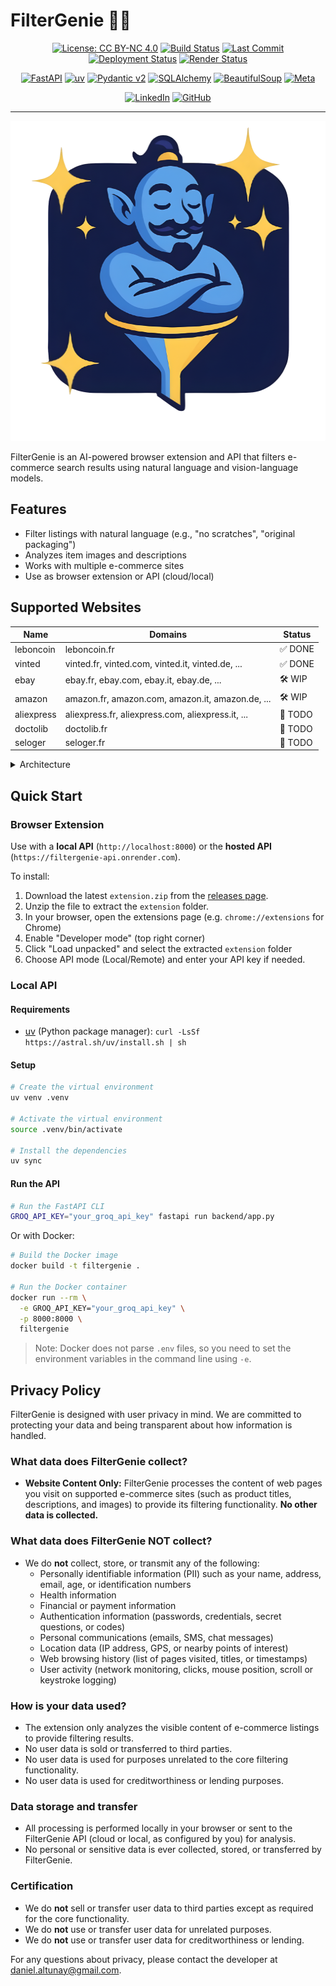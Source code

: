 # FilterGenie 🧞‍♂️

<!-- Project info badges -->
<div align="center">

[![License: CC BY-NC 4.0](https://img.shields.io/badge/license-CC--BY--NC%204.0-lightgrey?logo=creativecommons)](https://github.com/daltunay/filtergenie/blob/master/LICENSE)
[![Build Status](https://img.shields.io/github/check-runs/daltunay/filtergenie/master)](https://github.com/daltunay/filtergenie/actions/workflows/ci.yml)
[![Last Commit](https://img.shields.io/github/last-commit/daltunay/filtergenie)](https://github.com/daltunay/filtergenie/commits/master/?author=daltunay)
[![Deployment Status](https://img.shields.io/badge/deployment-success-brightgreen?logo=github)](https://github.com/daltunay/filtergenie/deployments)
[![Render Status](https://img.shields.io/badge/render-live-brightgreen?logo=render)](https://filtergenie-api.onrender.com/)

</div>

<!-- Tech stack badges -->
<div align="center">

[![FastAPI](https://img.shields.io/badge/FastAPI-009485.svg?logo=fastapi&logoColor=white)](https://fastapi.tiangolo.com/)
[![uv](https://img.shields.io/endpoint?url=https://raw.githubusercontent.com/astral-sh/uv/main/assets/badge/v0.json)](https://github.com/astral-sh/uv)
[![Pydantic v2](https://img.shields.io/endpoint?url=https://raw.githubusercontent.com/pydantic/pydantic/main/docs/badge/v2.json)](https://docs.pydantic.dev/latest/contributing/#badges)
[![SQLAlchemy](https://img.shields.io/badge/SQLAlchemy-306998?logo=python&logoColor=white)](https://www.sqlalchemy.org/)
[![BeautifulSoup](https://shields.io/badge/BeautifulSoup-4-green)](https://www.crummy.com/software/BeautifulSoup/)
[![Meta](https://img.shields.io/badge/Llama4-Groq-blue?logo=meta)](https://console.groq.com/docs/model/llama-4-scout-17b-16e-instruct)

</div>

<!-- Social badge -->
<div align="center">

[![LinkedIn](https://custom-icon-badges.demolab.com/badge/LinkedIn-0A66C2?logo=linkedin-white&logoColor=fff)](https://www.linkedin.com/in/daltunay/)
[![GitHub](https://custom-icon-badges.demolab.com/badge/GitHub-181717?logo=github&logoColor=fff)](https://github.com/daltunay)

</div>

<hr>

<p align="center">
  <img src="extension/assets/logo.png" alt="FilterGenie Logo" width="512" height="512">
</p>
FilterGenie is an AI-powered browser extension and API that filters e-commerce search results using natural language and vision-language models.

## Features

- Filter listings with natural language (e.g., "no scratches", "original packaging")
- Analyzes item images and descriptions
- Works with multiple e-commerce sites
- Use as browser extension or API (cloud/local)

## Supported Websites

| Name       | Domains                                           | Status  |
| ---------- | ------------------------------------------------- | ------- |
| leboncoin  | leboncoin.fr                                      | ✅ DONE |
| vinted     | vinted.fr, vinted.com, vinted.it, vinted.de, ...  | ✅ DONE |
| ebay       | ebay.fr, ebay.com, ebay.it, ebay.de, ...          | 🛠️ WIP  |
| amazon     | amazon.fr, amazon.com, amazon.it, amazon.de, ...  | 🛠️ WIP  |
| aliexpress | aliexpress.fr, aliexpress.com, aliexpress.it, ... | 📝 TODO |
| doctolib   | doctolib.fr                                       | 📝 TODO |
| seloger    | seloger.fr                                        | 📝 TODO |

<details>
<summary>Architecture</summary>

```mermaid
graph TD
    subgraph Client
        User["User<br>enters filters"]
        BrowserExt["Browser + Extension"]
        Website["E-commerce Website<br>(leboncoin, vinted, etc.)"]
        User -->|uses| BrowserExt
        BrowserExt <-->|interacts with| Website
    end

    subgraph "API Layer"
        API["API Service<br>(FastAPI)"]
    end

    subgraph Backend
        Scraper["Scraper<br>(BeautifulSoup)"]
        Analyzer["Analyzer"]
        VLM["Vision Language Model<br>(Remote or Local)"]

        Analyzer <-->|"process/analysis"| VLM
        Scraper -->|"structured data"| Analyzer
    end

    subgraph Storage
        DB["Database<br>(SQLite)"]
    end

    BrowserExt -->|"requests"| API
    API -->|"request scraping"| Scraper
    API -->|"request analysis"| Analyzer
    Analyzer <-->|"check/update cache"| DB
    Scraper <-->|"check/update cache"| DB
```

</details>

## Quick Start

### Browser Extension

Use with a **local API** (`http://localhost:8000`) or the **hosted API** (`https://filtergenie-api.onrender.com`).

To install:

1. Download the latest `extension.zip` from the [releases page](https://github.com/daltunay/filtergenie/releases).
2. Unzip the file to extract the `extension` folder.
3. In your browser, open the extensions page (e.g. `chrome://extensions` for Chrome)
4. Enable "Developer mode" (top right corner)
5. Click "Load unpacked" and select the extracted `extension` folder
6. Choose API mode (Local/Remote) and enter your API key if needed.

### Local API

#### Requirements

- [uv](https://docs.astral.sh/uv/) (Python package manager):
  `curl -LsSf https://astral.sh/uv/install.sh | sh`

#### Setup

```bash
# Create the virtual environment
uv venv .venv

# Activate the virtual environment
source .venv/bin/activate

# Install the dependencies
uv sync
```

#### Run the API

```bash
# Run the FastAPI CLI
GROQ_API_KEY="your_groq_api_key" fastapi run backend/app.py
```

Or with Docker:

```bash
# Build the Docker image
docker build -t filtergenie .

# Run the Docker container
docker run --rm \
  -e GROQ_API_KEY="your_groq_api_key" \
  -p 8000:8000 \
  filtergenie
```

> Note: Docker does not parse `.env` files, so you need to set the environment variables in the command line using `-e`.

## Privacy Policy

FilterGenie is designed with user privacy in mind. We are committed to protecting your data and being transparent about how information is handled.

### What data does FilterGenie collect?

- **Website Content Only:**
  FilterGenie processes the content of web pages you visit on supported e-commerce sites (such as product titles, descriptions, and images) to provide its filtering functionality.
  **No other data is collected.**

### What data does FilterGenie NOT collect?

- We do **not** collect, store, or transmit any of the following:
  - Personally identifiable information (PII) such as your name, address, email, age, or identification numbers
  - Health information
  - Financial or payment information
  - Authentication information (passwords, credentials, secret questions, or codes)
  - Personal communications (emails, SMS, chat messages)
  - Location data (IP address, GPS, or nearby points of interest)
  - Web browsing history (list of pages visited, titles, or timestamps)
  - User activity (network monitoring, clicks, mouse position, scroll or keystroke logging)

### How is your data used?

- The extension only analyzes the visible content of e-commerce listings to provide filtering results.
- No user data is sold or transferred to third parties.
- No user data is used for purposes unrelated to the core filtering functionality.
- No user data is used for creditworthiness or lending purposes.

### Data storage and transfer

- All processing is performed locally in your browser or sent to the FilterGenie API (cloud or local, as configured by you) for analysis.
- No personal or sensitive data is ever collected, stored, or transferred by FilterGenie.

### Certification

- We do **not** sell or transfer user data to third parties except as required for the core functionality.
- We do **not** use or transfer user data for unrelated purposes.
- We do **not** use or transfer user data for creditworthiness or lending.

For any questions about privacy, please contact the developer at [daniel.altunay@gmail.com](mailto:daniel.altunay@gmail.com).
